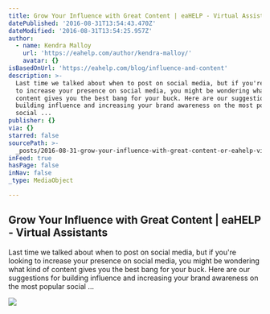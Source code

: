 ```yaml
---
title: Grow Your Influence with Great Content | eaHELP - Virtual Assistants
datePublished: '2016-08-31T13:54:43.470Z'
dateModified: '2016-08-31T13:54:25.957Z'
author:
  - name: Kendra Malloy
    url: 'https://eahelp.com/author/kendra-malloy/'
    avatar: {}
isBasedOnUrl: 'https://eahelp.com/blog/influence-and-content'
description: >-
  Last time we talked about when to post on social media, but if you're looking
  to increase your presence on social media, you might be wondering what kind of
  content gives you the best bang for your buck. Here are our suggestions for
  building influence and increasing your brand awareness on the most popular
  social ...
publisher: {}
via: {}
starred: false
sourcePath: >-
  _posts/2016-08-31-grow-your-influence-with-great-content-or-eahelp-virtual-as.md
inFeed: true
hasPage: false
inNav: false
_type: MediaObject

---
```

<article style=""><h1>Grow Your Influence with Great Content | eaHELP - Virtual Assistants</h1><p>Last time we talked about when to post on social media, but if you're looking to increase your presence on social media, you might be wondering what kind of content gives you the best bang for your buck. Here are our suggestions for building influence and increasing your brand awareness on the most popular social ...</p><img src="https://eahelp.com/wp-content/uploads/2016/03/grow-your-influence-with-great-content.jpg" /></article>